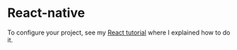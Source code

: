 # React-native
To configure your project, see my <a href="https://debrouillonsnous.github.io/react-native/">React tutorial</a> where I explained how to do it.
